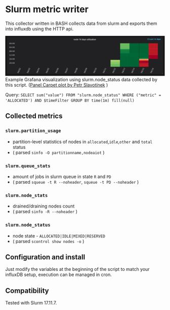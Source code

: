 # Slurm metric writer

This collector written in BASH collects data from slurm and exports them into influxdb using the HTTP api.

![Example of visualization in Grafana](/slurm_metric_writer/doc/14day_utilization_screenshot.png)
Example Grafana visualization using slurm.node_status data collected by this script. ([Panel Carpet plot by Petr Slavotínek](https://grafana.com/plugins/petrslavotinek-carpetplot-panel) ) 

Query: ```SELECT sum("value") FROM "slurm.node_status" WHERE ("metric" = 'ALLOCATED') AND $timeFilter GROUP BY time(1m) fill(null)```

## Collected metrics

### `slurm.partition_usage`
- partition-level statistics of nodes in `allocated`,`idle`,`other` and `total` status
- ( parsed ```sinfo -O partitionname,nodeaiot``` )

### `slurm.queue_stats`
- amount of jobs in slurm queue in state `R` and `PD`
- ( parsed ```squeue -t R --noheader```, ```squeue -t PD --noheader```  )

### `slurm.node_stats`
- drained/draining nodes count
- ( parsed ```sinfo -R --noheader``` )

### `slurm.node_status`
- node state - `ALLOCATED|IDLE|MIXED|RESERVED`
- ( parsed ```scontrol show nodes -o``` )

## Configuration and install

Just modify the variables at the beginning of the script to match your influxDB setup, execution can be managed in cron.

## Compatibility

Tested with Slurm 17.11.7.
